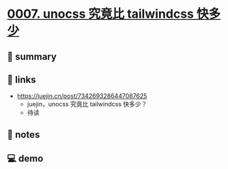 # [0007. unocss 究竟比 tailwindcss 快多少](https://github.com/Tdahuyou/vite/tree/main/0007.%20unocss%20%E7%A9%B6%E7%AB%9F%E6%AF%94%20tailwindcss%20%E5%BF%AB%E5%A4%9A%E5%B0%91)

## 📝 summary

## 🔗 links

- https://juejin.cn/post/7342693286447087625
  - juejin，unocss 究竟比 tailwindcss 快多少？
  - 待读

## 📒 notes



## 💻 demo

```

```